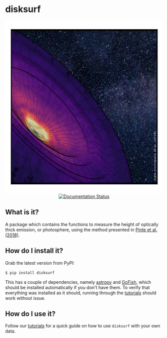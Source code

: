 # disksurf

<p align='center'>
  <img src="HD163296_zeroth.png" width="793" height="549">
  <br>
  <a href='https://disksurf.readthedocs.io/en/latest/?badge=latest'>
    <img src='https://readthedocs.org/projects/disksurf/badge/?version=latest' alt='Documentation Status' />
  </a>
</p>

## What is it?

A package which contains the functions to measure the height of optically thick emission, or photosphere, using the method presented in [Pinte et al. (2018)](https://ui.adsabs.harvard.edu/abs/2018A%26A...609A..47P/abstract).

## How do I install it?

Grab the latest version from PyPI:

```
$ pip install disksurf
```

This has a couple of dependencies, namely [astropy](https://github.com/astropy/astropy) and [GoFish](https://github.com/richteague/gofish), which should be installed automatically if you don't have them. To verify that everything was installed as it should, running through the [tutorials](https://disksurf.readthedocs.io/en/latest/tutorials/tutorial_1.html) should work without issue.

## How do I use it?

Follow our [tutorials](https://disksurf.readthedocs.io/en/latest/tutorials/tutorial_1.html) for a quick guide on how to use `disksurf` with your own data.
